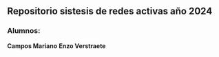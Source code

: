 ## Repositorio sistesis de redes activas año 2024

### Alumnos: 
**Campos Mariano**
**Enzo Verstraete**
